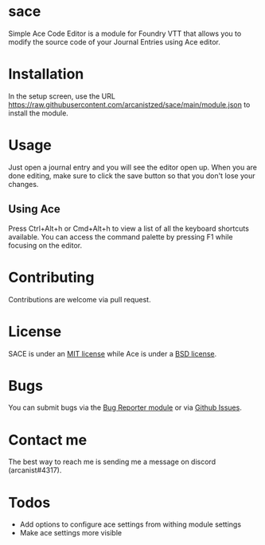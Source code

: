 # sace
Simple Ace Code Editor is a module for Foundry VTT that allows you to modify the source code of your Journal Entries using Ace editor.

# Installation
In the setup screen, use the URL https://raw.githubusercontent.com/arcanistzed/sace/main/module.json to install the module.

# Usage
Just open a journal entry and you will see the editor open up. When you are done editing, make sure to click the save button so that you don't lose your changes.

## Using Ace
Press Ctrl+Alt+h or Cmd+Alt+h to view a list of all the keyboard shortcuts available. You can access the command palette by pressing F1 while focusing on the editor.

# Contributing
Contributions are welcome via pull request.

# License
SACE is under an [MIT license](LICENSE) while Ace is under a [BSD license](https://github.com/ajaxorg/ace/blob/master/LICENSE).

# Bugs
You can submit bugs via the [Bug Reporter module](https://foundryvtt.com/packages/bug-reporter) or via [Github Issues](https://github.com/arcanistzed/sace/issues/new/choose).

# Contact me
The best way to reach me is sending me a message on discord (arcanist#4317).

# Todos
 - Add options to configure ace settings from withing module settings
 - Make ace settings more visible